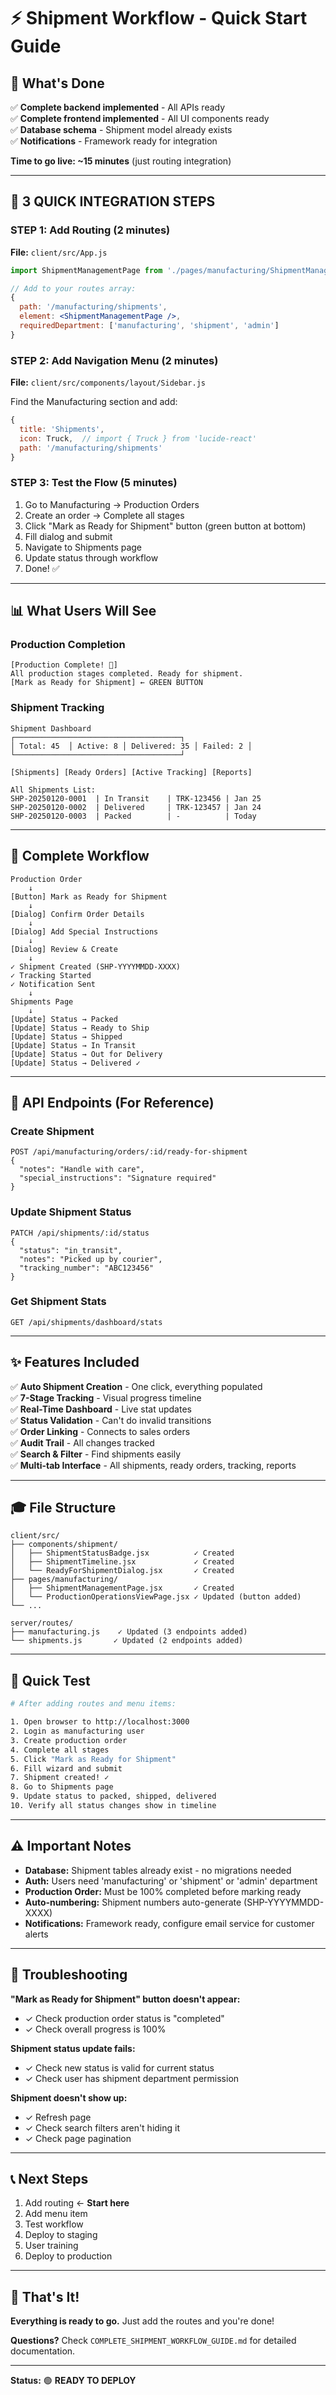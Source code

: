 # ⚡ Shipment Workflow - Quick Start Guide

## 🎯 What's Done

✅ **Complete backend implemented** - All APIs ready  
✅ **Complete frontend implemented** - All UI components ready  
✅ **Database schema** - Shipment model already exists  
✅ **Notifications** - Framework ready for integration  

**Time to go live: ~15 minutes** (just routing integration)

---

## 🚀 3 QUICK INTEGRATION STEPS

### STEP 1: Add Routing (2 minutes)
**File:** `client/src/App.js`

```jsx
import ShipmentManagementPage from './pages/manufacturing/ShipmentManagementPage';

// Add to your routes array:
{
  path: '/manufacturing/shipments',
  element: <ShipmentManagementPage />,
  requiredDepartment: ['manufacturing', 'shipment', 'admin']
}
```

### STEP 2: Add Navigation Menu (2 minutes)
**File:** `client/src/components/layout/Sidebar.js`

Find the Manufacturing section and add:
```jsx
{
  title: 'Shipments',
  icon: Truck,  // import { Truck } from 'lucide-react'
  path: '/manufacturing/shipments'
}
```

### STEP 3: Test the Flow (5 minutes)

1. Go to Manufacturing → Production Orders
2. Create an order → Complete all stages
3. Click "Mark as Ready for Shipment" button (green button at bottom)
4. Fill dialog and submit
5. Navigate to Shipments page
6. Update status through workflow
7. Done! ✅

---

## 📊 What Users Will See

### Production Completion
```
[Production Complete! 🎉]
All production stages completed. Ready for shipment.
[Mark as Ready for Shipment] ← GREEN BUTTON
```

### Shipment Tracking
```
Shipment Dashboard
┌─────────────────────────────────────┐
│ Total: 45  │ Active: 8 │ Delivered: 35 │ Failed: 2 │
└─────────────────────────────────────┘

[Shipments] [Ready Orders] [Active Tracking] [Reports]

All Shipments List:
SHP-20250120-0001  | In Transit    | TRK-123456 | Jan 25
SHP-20250120-0002  | Delivered     | TRK-123457 | Jan 24
SHP-20250120-0003  | Packed        | -          | Today
```

---

## 🔄 Complete Workflow

```
Production Order
    ↓
[Button] Mark as Ready for Shipment
    ↓
[Dialog] Confirm Order Details
    ↓
[Dialog] Add Special Instructions
    ↓
[Dialog] Review & Create
    ↓
✓ Shipment Created (SHP-YYYYMMDD-XXXX)
✓ Tracking Started
✓ Notification Sent
    ↓
Shipments Page
    ↓
[Update] Status → Packed
[Update] Status → Ready to Ship
[Update] Status → Shipped
[Update] Status → In Transit
[Update] Status → Out for Delivery
[Update] Status → Delivered ✓
```

---

## 📱 API Endpoints (For Reference)

### Create Shipment
```
POST /api/manufacturing/orders/:id/ready-for-shipment
{
  "notes": "Handle with care",
  "special_instructions": "Signature required"
}
```

### Update Shipment Status
```
PATCH /api/shipments/:id/status
{
  "status": "in_transit",
  "notes": "Picked up by courier",
  "tracking_number": "ABC123456"
}
```

### Get Shipment Stats
```
GET /api/shipments/dashboard/stats
```

---

## ✨ Features Included

✅ **Auto Shipment Creation** - One click, everything populated  
✅ **7-Stage Tracking** - Visual progress timeline  
✅ **Real-Time Dashboard** - Live stat updates  
✅ **Status Validation** - Can't do invalid transitions  
✅ **Order Linking** - Connects to sales orders  
✅ **Audit Trail** - All changes tracked  
✅ **Search & Filter** - Find shipments easily  
✅ **Multi-tab Interface** - All shipments, ready orders, tracking, reports  

---

## 🎓 File Structure

```
client/src/
├── components/shipment/
│   ├── ShipmentStatusBadge.jsx          ✓ Created
│   ├── ShipmentTimeline.jsx             ✓ Created
│   └── ReadyForShipmentDialog.jsx       ✓ Created
├── pages/manufacturing/
│   ├── ShipmentManagementPage.jsx       ✓ Created
│   └── ProductionOperationsViewPage.jsx ✓ Updated (button added)
└── ...

server/routes/
├── manufacturing.js    ✓ Updated (3 endpoints added)
└── shipments.js       ✓ Updated (2 endpoints added)
```

---

## 🧪 Quick Test

```bash
# After adding routes and menu items:

1. Open browser to http://localhost:3000
2. Login as manufacturing user
3. Create production order
4. Complete all stages
5. Click "Mark as Ready for Shipment"
6. Fill wizard and submit
7. Shipment created! ✓
8. Go to Shipments page
9. Update status to packed, shipped, delivered
10. Verify all status changes show in timeline
```

---

## ⚠️ Important Notes

- **Database:** Shipment tables already exist - no migrations needed
- **Auth:** Users need 'manufacturing' or 'shipment' or 'admin' department
- **Production Order:** Must be 100% completed before marking ready
- **Auto-numbering:** Shipment numbers auto-generate (SHP-YYYYMMDD-XXXX)
- **Notifications:** Framework ready, configure email service for customer alerts

---

## 🔧 Troubleshooting

**"Mark as Ready for Shipment" button doesn't appear:**
- ✓ Check production order status is "completed"
- ✓ Check overall progress is 100%

**Shipment status update fails:**
- ✓ Check new status is valid for current status
- ✓ Check user has shipment department permission

**Shipment doesn't show up:**
- ✓ Refresh page
- ✓ Check search filters aren't hiding it
- ✓ Check page pagination

---

## 📞 Next Steps

1. Add routing ← **Start here**
2. Add menu item
3. Test workflow
4. Deploy to staging
5. User training
6. Deploy to production

---

## 🎉 That's It!

**Everything is ready to go.** Just add the routes and you're done!

**Questions?** Check `COMPLETE_SHIPMENT_WORKFLOW_GUIDE.md` for detailed documentation.

---

**Status:** 🟢 **READY TO DEPLOY**